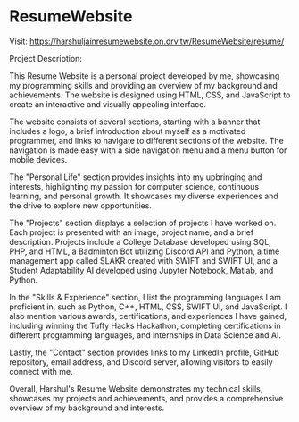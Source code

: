 # ResumeWebsite
Visit: https://harshuljainresumewebsite.on.drv.tw/ResumeWebsite/resume/

Project Description:

This Resume Website is a personal project developed by me, showcasing my programming skills and providing an overview of my background and achievements. The website is designed using HTML, CSS, and JavaScript to create an interactive and visually appealing interface.

The website consists of several sections, starting with a banner that includes a logo, a brief introduction about myself as a motivated programmer, and links to navigate to different sections of the website. The navigation is made easy with a side navigation menu and a menu button for mobile devices.

The "Personal Life" section provides insights into my upbringing and interests, highlighting my passion for computer science, continuous learning, and personal growth. It showcases my diverse experiences and the drive to explore new opportunities.

The "Projects" section displays a selection of projects I have worked on. Each project is presented with an image, project name, and a brief description. Projects include a College Database developed using SQL, PHP, and HTML, a Badminton Bot utilizing Discord API and Python, a time management app called SLAKR created with SWIFT and SWIFT UI, and a Student Adaptability AI developed using Jupyter Notebook, Matlab, and Python.

In the "Skills & Experience" section, I list the programming languages I am proficient in, such as Python, C++, HTML, CSS, SWIFT UI, and JavaScript. I also mention various awards, certifications, and experiences I have gained, including winning the Tuffy Hacks Hackathon, completing certifications in different programming languages, and internships in Data Science and AI.

Lastly, the "Contact" section provides links to my LinkedIn profile, GitHub repository, email address, and Discord server, allowing visitors to easily connect with me.

Overall, Harshul's Resume Website demonstrates my technical skills, showcases my projects and achievements, and provides a comprehensive overview of my background and interests.
